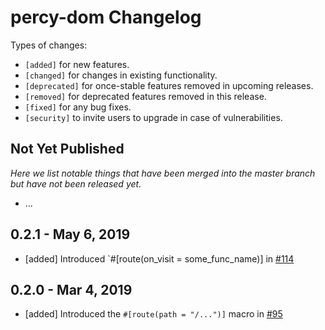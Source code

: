 # percy-dom Changelog

Types of changes:

- `[added]` for new features.
- `[changed]` for changes in existing functionality.
- `[deprecated]` for once-stable features removed in upcoming releases.
- `[removed]` for deprecated features removed in this release.
- `[fixed]` for any bug fixes.
- `[security]` to invite users to upgrade in case of vulnerabilities.

## Not Yet Published

_Here we list notable things that have been merged into the master branch but have not been released yet._

- ...

## 0.2.1 - May 6, 2019

- [added] Introduced `#[route(on_visit = some_func_name)] in [#114](https://github.com/chinedufn/percy/pull/114)

## 0.2.0 - Mar 4, 2019

- [added] Introduced the `#[route(path = "/...")]` macro in [#95](https://github.com/chinedufn/percy/pull/95)
